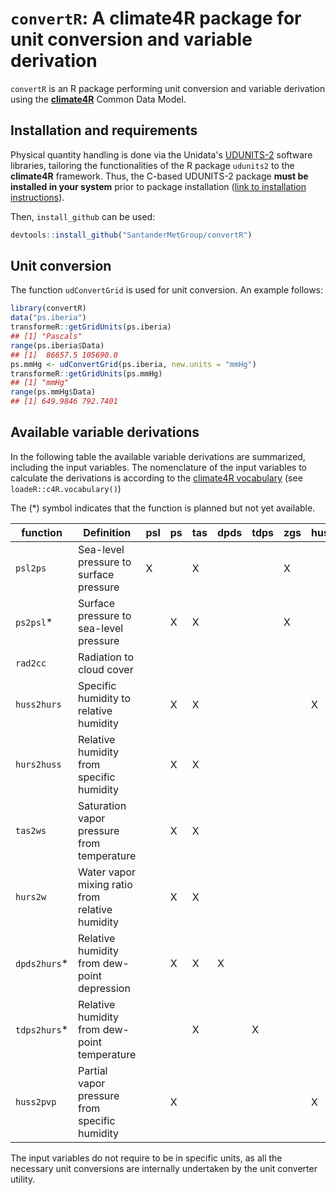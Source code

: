# `convertR`: A climate4R package for unit conversion and variable derivation

`convertR` is an R package performing unit conversion and variable derivation using the [**climate4R**](http://meteo.unican.es/climate4r) Common Data Model.

## Installation and requirements

Physical quantity handling is done via the Unidata's [UDUNITS-2](https://www.unidata.ucar.edu/software/udunits/) software libraries, tailoring the functionalities of the R package `udunits2` to the **climate4R** framework. Thus, the C-based UDUNITS-2 package **must be installed in your system** prior to package installation ([link to installation instructions](https://www.unidata.ucar.edu/software/udunits/udunits-current/doc/udunits/udunits2.html#Installation)).

Then, `install_github` can be used:

```R
devtools::install_github("SantanderMetGroup/convertR")
```

## Unit conversion

The function `udConvertGrid` is used for unit conversion. An example follows:

```R
library(convertR)
data("ps.iberia")
transformeR::getGridUnits(ps.iberia)
## [1] "Pascals"
range(ps.iberia$Data)
## [1]  86657.5 105690.0
ps.mmHg <- udConvertGrid(ps.iberia, new.units = "mmHg")
transformeR::getGridUnits(ps.mmHg)
## [1] "mmHg"
range(ps.mmHg$Data)
## [1] 649.9846 792.7401
```

## Available variable derivations

In the following table the available variable derivations are summarized, including the input variables. The nomenclature of the input variables to calculate the derivations is according to the [climate4R vocabulary](https://github.com/SantanderMetGroup/loadeR/blob/devel/inst/vocabulary.txt) (see `loadeR::c4R.vocabulary()`)

The (*) symbol indicates that the function is planned but not yet available.


| function  	| Definition                                      	| psl 	| ps 	| tas 	| dpds 	| tdps 	| zgs 	| huss 	| hurs 	| rsds 	| rlds 	|
|-----------	|-------------------------------------------------	|-----	|----	|-----	|------	|------	|----	|------	|------	|------	|------	|
| `psl2ps`    	| Sea-level pressure to surface pressure          	| X   	|    	| X   	|      	|      	| X  	|      	|      	|      	|      	|
| `ps2psl`*    	| Surface pressure to sea-level pressure          	|     	| X  	| X   	|      	|      	| X  	|      	|      	|      	|      	|
| `rad2cc`    	| Radiation to cloud cover                        	|     	|    	|     	|      	|      	|    	|      	|      	| X    	| X    	|
| `huss2hurs` 	| Specific humidity to relative humidity          	|     	| X  	| X   	|      	|      	|    	| X    	|      	|      	|      	|
| `hurs2huss` 	| Relative humidity from specific humidity        	|     	| X  	| X   	|      	|      	|    	|      	| X    	|      	|      	|
| `tas2ws`    	| Saturation vapor pressure from temperature      	|     	| X  	| X   	|      	|      	|    	|      	|      	|      	|      	|
| `hurs2w`    	| Water vapor mixing ratio from relative humidity 	|     	| X  	| X   	|      	|      	|    	|      	| X    	|      	|      	|
| `dpds2hurs`* 	| Relative humidity from dew-point depression     	|     	| X  	| X   	| X    	|      	|    	|      	|      	|      	|      	|
| `tdps2hurs`* 	| Relative humidity from dew-point temperature    	|     	|    	| X   	|      	| X    	|    	|      	|      	|      	|      	|
| `huss2pvp`  	| Partial vapor pressure from specific humidity   	|     	| X  	|     	|      	|      	|    	| X    	|      	|      	|      	|


The input variables do not require to be in specific units, as all the necessary unit conversions are internally undertaken by the unit converter utility.



